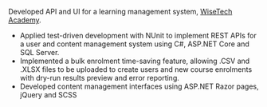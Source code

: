 <!-- C#, ASP.NET Core, SQL Server, jQuery. -->

Developed API and UI for a learning management system,
[WiseTech Academy](https://wisetechacademy.com/).

-   Applied test-driven development with NUnit to implement REST APIs for a user
    and content management system using C#, ASP.NET Core and SQL Server.
-   Implemented a bulk enrolment time-saving feature, allowing .CSV and .XLSX
    files to be uploaded to create users and new course enrolments with dry-run
    results preview and error reporting.
-   Developed content management interfaces using ASP.NET Razor pages, jQuery and
    SCSS

